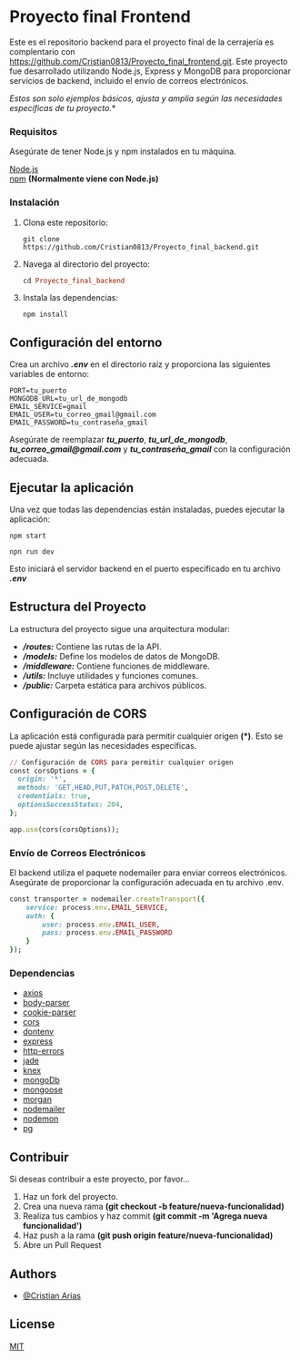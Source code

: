 # Proyecto final Frontend
Este es el repositorio backend para el proyecto final de la cerrajería es complentario con https://github.com/Cristian0813/Proyecto_final_frontend.git. Este proyecto fue desarrollado utilizando Node.js, Express y MongoDB para proporcionar servicios de backend, incluido el envío de correos electrónicos.

*_Estos son solo ejemplos básicos, ajusta y amplía según las necesidades específicas de tu proyecto._**

### Requisitos
Asegúrate de tener Node.js y npm instalados en tu máquina.

[Node.js](https://nodejs.org/en)
<br>
[npm](https://www.npmjs.com/) **(Normalmente viene con Node.js)**

### Instalación
1. Clona este repositorio:
    ```fish
    git clone https://github.com/Cristian0813/Proyecto_final_backend.git
    ```
1. Navega al directorio del proyecto:
    ```ruby
    cd Proyecto_final_backend
    ```
1. Instala las dependencias:
    ```
    npm install
    ```

## Configuración del entorno
Crea un archivo **_.env_** en el directorio raíz y proporciona las siguientes variables de entorno:

```
PORT=tu_puerto
MONGODB_URL=tu_url_de_mongodb
EMAIL_SERVICE=gmail
EMAIL_USER=tu_correo_gmail@gmail.com
EMAIL_PASSWORD=tu_contraseña_gmail
```
Asegúrate de reemplazar **_tu_puerto_**, **_tu_url_de_mongodb_**, **_tu_correo_gmail@gmail.com_** y **_tu_contraseña_gmail_** con la configuración adecuada.

## Ejecutar la aplicación
Una vez que todas las dependencias están instaladas, puedes ejecutar la aplicación:
```
npm start
```
```
npn run dev
```

Esto iniciará el servidor backend en el puerto especificado en tu archivo **_.env_**

## Estructura del Proyecto
La estructura del proyecto sigue una arquitectura modular:

- **_/routes:_** Contiene las rutas de la API.
- **_/models:_** Define los modelos de datos de MongoDB.
- **_/middleware:_** Contiene funciones de middleware.
- **_/utils:_** Incluye utilidades y funciones comunes.
- **_/public:_** Carpeta estática para archivos públicos.

## Configuración de CORS
La aplicación está configurada para permitir cualquier origen **(*)**. Esto se puede ajustar según las necesidades específicas.

```ruby
// Configuración de CORS para permitir cualquier origen
const corsOptions = {
  origin: '*',
  methods: 'GET,HEAD,PUT,PATCH,POST,DELETE',
  credentials: true,
  optionsSuccessStatus: 204,
};

app.use(cors(corsOptions));
```

### Envío de Correos Electrónicos
El backend utiliza el paquete nodemailer para enviar correos electrónicos. Asegúrate de proporcionar la configuración adecuada en tu archivo .env.

```ruby
const transporter = nodemailer.createTransport({
    service: process.env.EMAIL_SERVICE,
    auth: {
        user: process.env.EMAIL_USER,
        pass: process.env.EMAIL_PASSWORD
    }
});
```
### Dependencias
- [axios](https://www.npmjs.com/package/axios)
- [body-parser](https://www.npmjs.com/package/body-parser)  
- [cookie-parser](https://www.npmjs.com/package/cookie-parser)
- [cors](https://www.npmjs.com/package/cors)
- [dontenv](https://www.npmjs.com/package/dotenv)
- [express](https://www.npmjs.com/package/express)
- [http-errors](https://www.npmjs.com/package/http-errors)
- [jade](https://www.npmjs.com/package/jade)
- [knex](https://www.npmjs.com/package/knex)
- [mongoDb](https://www.npmjs.com/package/mongodb)
- [mongoose](https://www.npmjs.com/package/mongoose)
- [morgan](https://www.npmjs.com/package/morgan)
- [nodemailer](https://www.npmjs.com/package/nodemailer)
- [nodemon](https://www.npmjs.com/package/nodemon)
- [pg](https://www.npmjs.com/package/pg)

## Contribuir
Si deseas contribuir a este proyecto, por favor...

1. Haz un fork del proyecto.
1. Crea una nueva rama **(git checkout -b feature/nueva-funcionalidad)**
1. Realiza tus cambios y haz commit **(git commit -m 'Agrega nueva funcionalidad')**
1. Haz push a la rama **(git push origin feature/nueva-funcionalidad)**
1. Abre un Pull Request

## Authors

- [@Cristian Arias](https://www.github.com/Cristian0813)

## License

[MIT](https://github.com/Cristian0813/Proyecto_final_backend/blob/main/LICENSE)